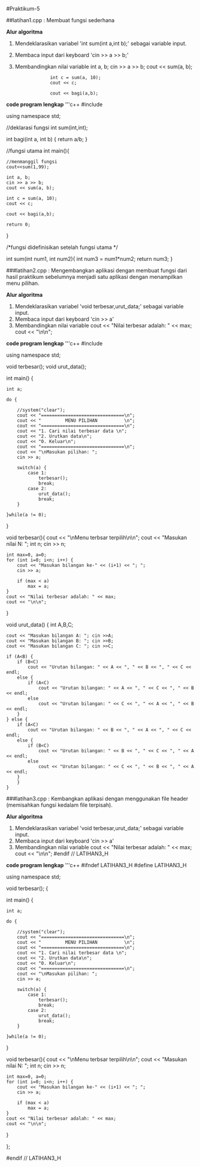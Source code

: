 #Praktikum-5


##latihan1.cpp : Membuat fungsi sederhana

**Alur algoritma**
1. Mendeklarasikan variabel 'int sum(int a,int b);' sebagai variable input.
2. Membaca input dari keyboard 'cin >> a >> b;'
3. Membandingkan nilai variable int a, b;
				cin >> a >> b;
    				cout << sum(a, b);

    				int c = sum(a, 10);
    				cout << c;

    				cout << bagi(a,b);



**code program lengkap**
'''c++
#include<iostream>

using namespace std;

//deklarasi fungsi
int sum(int,int);

int bagi(int a, int b) {
    return a/b;
}

//fungsi utama
int main(){

    //menmanggil fungsi
    cout<<sum(1,99);

    int a, b;
    cin >> a >> b;
    cout << sum(a, b);

    int c = sum(a, 10);
    cout << c;

    cout << bagi(a,b);

    return 0;
}

/*fungsi didefinisikan setelah fungsi utama
 */

 int sum(int num1, int num2){
    int num3 = num1*num2;
    return num3;
}


###latihan2.cpp :  Mengembangkan aplikasi dengan membuat fungsi dari hasil praktikum sebelumnya menjadi satu aplikasi dengan menampilkan menu pilihan.

**Alur algoritma**
1. Mendeklarasikan variabel 'void terbesar,urut_data;' sebagai variable input.
2. Membaca input dari keyboard 'cin >> a'
3. Membandingkan nilai variable  cout << "Nilai terbesar adalah: " << max;
   				 cout << "\n\n";


**code program lengkap**
'''c++
#include<iostream>


using namespace std;

void terbesar();
void urut_data();

int main() {

    int a;

    do {

        //system("clear");
        cout << "===============================\n";
        cout << "         MENU PILIHAN          \n";
        cout << "===============================\n";
        cout << "1. Cari nilai terbesar data \n";
        cout << "2. Urutkan data\n";
        cout << "0. Keluar\n";
        cout << "===============================\n";
        cout << "\nMasukan pilihan: ";
        cin >> a;

        switch(a) {
            case 1:
                terbesar();
                break;
            case 2:
                urut_data();
                break;
        }

    }while(a != 0);


}

void terbesar(){
    cout << "\nMenu terbsar terpilih\n\n";
    cout << "Masukan nilai N: ";
    int n;
    cin >> n;

    int max=0, a=0;
    for (int i=0; i<n; i++) {
        cout << "Masukan bilangan ke-" << (i+1) << "; ";
        cin >> a;

        if (max < a)
            max = a;
    }
    cout << "Nilai terbesar adalah: " << max;
    cout << "\n\n";
}

void urut_data() {
    int A,B,C;

    cout << "Masukan bilangan A: "; cin >>A;
    cout << "Masukan bilangan B: "; cin >>B;
    cout << "Masukan bilangan C: "; cin >>C;

    if (A<B) {
        if (B<C)
            cout << "Urutan bilangan: " << A << ", " << B << ", " << C << endl;
        else {
            if (A<C)
                cout << "Urutan bilangan: " << A << ", " << C << ", " << B << endl;
            else
                cout << "Urutan bilangan: " << C << ", " << A << ", " << B << endl;
        }
    } else {
        if (A<C)
            cout << "Urutan bilangan: " << B << ", " << A << ", " << C << endl;
        else {
            if (B<C)
                cout << "Urutan bilangan: " << B << ", " << C << ", " << A << endl;
            else
                cout << "Urutan bilangan: " << C << ", " << B << ", " << A << endl;
        }
        }
    }

###latihan3.cpp : Kembangkan aplikasi dengan menggunakan file header (memisahkan fungsi kedalam file terpisah).

**Alur algoritma**
1. Mendeklarasikan variabel 'void terbesar,urut_data;' sebagai variable input.
2. Membaca input dari keyboard 'cin >> a'
3. Membandingkan nilai variable cout << "Nilai terbesar adalah: " << max;
    				cout << "\n\n"; 
				#endif // LATIHAN3_H

**code program lengkap**
'''c++
#ifndef LATIHAN3_H
#define LATIHAN3_H


using namespace std;

void terbesar(); {


int main() {

    int a;

    do {

        //system("clear");
        cout << "===============================\n";
        cout << "         MENU PILIHAN          \n";
        cout << "===============================\n";
        cout << "1. Cari nilai terbesar data \n";
        cout << "2. Urutkan data\n";
        cout << "0. Keluar\n";
        cout << "===============================\n";
        cout << "\nMasukan pilihan: ";
        cin >> a;

        switch(a) {
            case 1:
                terbesar();
                break;
            case 2:
                urut_data();
                break;
        }

    }while(a != 0);


}

void terbesar(){
    cout << "\nMenu terbsar terpilih\n\n";
    cout << "Masukan nilai N: ";
    int n;
    cin >> n;

    int max=0, a=0;
    for (int i=0; i<n; i++) {
        cout << "Masukan bilangan ke-" << (i+1) << "; ";
        cin >> a;

        if (max < a)
            max = a;
    }
    cout << "Nilai terbesar adalah: " << max;
    cout << "\n\n";
}

};

#endif // LATIHAN3_H
